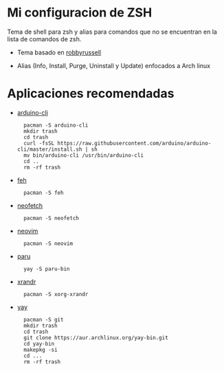 # Mi configuracion de ZSH

Tema de shell para zsh y alias para comandos que no se encuentran en la lista de comandos de zsh.

- Tema basado en [robbyrussell](https://github.com/ohmyzsh/ohmyzsh/wiki/Themes#robbyrussell)

- Alias (Info, Install, Purge, Uninstall y Update) enfocados a Arch linux

# Aplicaciones recomendadas

- [arduino-cli](https://arduino.github.io/arduino-cli/0.23/getting-started/)

        pacman -S arduino-cli
        mkdir trash
        cd trash
        curl -fsSL https://raw.githubusercontent.com/arduino/arduino-cli/master/install.sh | sh
        mv bin/arduino-cli /usr/bin/arduino-cli
        cd ..
        rm -rf trash

- [feh](https://feh.finalrewind.org/)

        pacman -S feh

- [neofetch](https://github.com/dylanaraps/neofetch)

        pacman -S neofetch

- [neovim](https://neovim.io)

        pacman -S neovim

- [paru](https://github.com/morganamilo/paru)

        yay -S paru-bin

- [xrandr](https://wiki.archlinux.org/title/xrandr)

        pacman -S xorg-xrandr

- [yay](https://aur.archlinux.org/packages/yay-bin)

        pacman -S git
        mkdir trash
        cd trash
        git clone https://aur.archlinux.org/yay-bin.git
        cd yay-bin
        makepkg -si
        cd ...
        rm -rf trash
